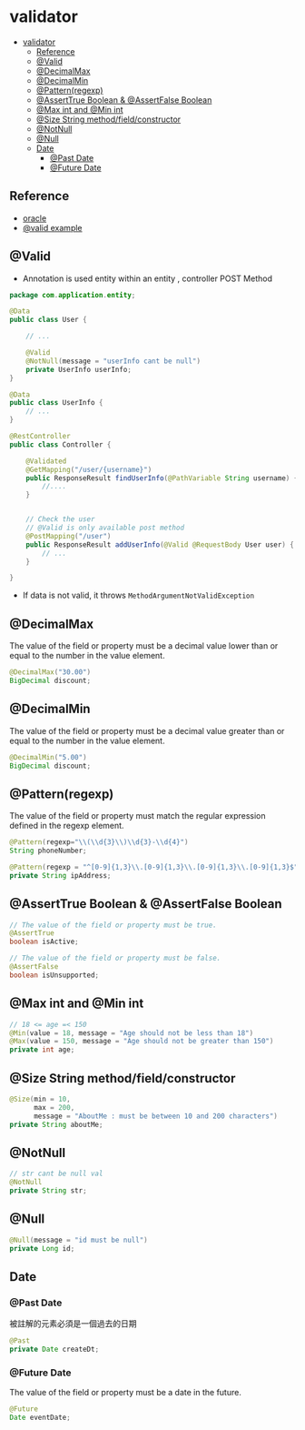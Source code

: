 # validator 

- [validator](#validator)
  - [Reference](#reference)
  - [@Valid](#valid)
  - [@DecimalMax](#decimalmax)
  - [@DecimalMin](#decimalmin)
  - [@Pattern(regexp)](#patternregexp)
  - [@AssertTrue Boolean & @AssertFalse Boolean](#asserttrue-boolean--assertfalse-boolean)
  - [@Max int and @Min int](#max-int-and-min-int)
  - [@Size String method/field/constructor](#size-string-methodfieldconstructor)
  - [@NotNull](#notnull)
  - [@Null](#null)
  - [Date](#date)
    - [@Past Date](#past-date)
    - [@Future Date](#future-date)

## Reference
- [oracle](https://docs.oracle.com/javaee/7/tutorial/bean-validation001.htm)
- [@valid example](http://www.mydlq.club/article/49/)

## @Valid

- Annotation is used entity within an entity , controller POST Method

```java
package com.application.entity;

@Data
public class User {

    // ...

    @Valid
    @NotNull(message = "userInfo cant be null")
    private UserInfo userInfo;
}

@Data
public class UserInfo {
    // ...
}

@RestController
public class Controller {

    @Validated
    @GetMapping("/user/{username}")
    public ResponseResult findUserInfo(@PathVariable String username) {
        //....
    }


    // Check the user 
    // @Valid is only available post method
    @PostMapping("/user")
    public ResponseResult addUserInfo(@Valid @RequestBody User user) {
        // ...
    }

}
```
- If data is not valid, it throws `MethodArgumentNotValidException`

## @DecimalMax

The value of the field or property must be a decimal value lower than or equal to the number in the value element.
```java
@DecimalMax("30.00")
BigDecimal discount;
```

## @DecimalMin

The value of the field or property must be a decimal value greater than or equal to the number in the value element.
```java
@DecimalMin("5.00")
BigDecimal discount;
```
## @Pattern(regexp)


The value of the field or property must match the regular expression defined in the regexp element.

```java
@Pattern(regexp="\\(\\d{3}\\)\\d{3}-\\d{4}")
String phoneNumber;

@Pattern(regexp = "^[0-9]{1,3}\\.[0-9]{1,3}\\.[0-9]{1,3}\\.[0-9]{1,3}$")
private String ipAddress;
```

## @AssertTrue Boolean & @AssertFalse Boolean
	
```java
// The value of the field or property must be true.
@AssertTrue
boolean isActive;

// The value of the field or property must be false.
@AssertFalse
boolean isUnsupported;
```

## @Max int and @Min int
```java
// 18 <= age =< 150
@Min(value = 18, message = "Age should not be less than 18")
@Max(value = 150, message = "Age should not be greater than 150")
private int age;
```

## @Size String method/field/constructor
```java
@Size(min = 10, 
      max = 200, 
      message = "AboutMe : must be between 10 and 200 characters")
private String aboutMe;
```

## @NotNull

```java
// str cant be null val
@NotNull
private String str;
```

## @Null

```java
@Null(message = "id must be null")
private Long id;
```

## Date 

### @Past Date
被註解的元素必須是一個過去的日期

```java
@Past
private Date createDt;
```

### @Future Date
The value of the field or property must be a date in the future.

```java
@Future
Date eventDate;
```